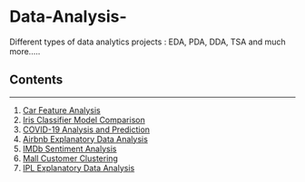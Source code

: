 # Data-Analysis-
Different types of data analytics projects : EDA, PDA, DDA, TSA and much more.....
## Contents

<hr>

<ol>
  <li><a href="https://github.com/MainakRepositor/Data-Analysis/blob/master/Car_Features_Analysis.ipynb"> Car Feature Analysis</a></li>
  <li><a href="https://github.com/MainakRepositor/Data-Analysis/blob/master/Iris_Classifier_Model_Comparison.ipynb"> Iris Classifier Model Comparison</a></li>
  <li><a href="https://github.com/MainakRepositor/Data-Analysis/blob/master/COVID_19_Analysis_and_Prediction.ipynb">COVID-19 Analysis and Prediction</a></li>
  <li><a href="https://github.com/MainakRepositor/Data-Analysis/blob/master/AirBNB_EDA.ipynb">Airbnb Explanatory Data Analysis</a></li>
  <li><a href="https://github.com/MainakRepositor/Data-Analysis/blob/master/IMDb_Sentiment_Analysis.ipynb">IMDb Sentiment Analysis</a></li>
  <li><a href="https://github.com/MainakRepositor/Data-Analysis/blob/master/Mall_Customers_CLustering.ipynb">Mall Customer Clustering</a></li>
  <li><a href="https://github.com/MainakRepositor/Data-Analysis/blob/master/IPL_EDA.ipynb">IPL Explanatory Data Analysis</a></li>
</ol>
